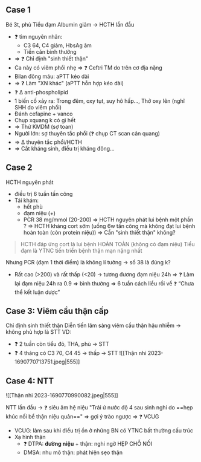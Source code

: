 ## Case 1
Bé 3t, phù Tiểu đạm Albumin giảm -> HCTH lần đầu
- ❓ tìm nguyên nhân:
	- C3 64, C4 giảm, HbsAg âm
	- Tiền căn bình thường
- => ❓ Chỉ định "sinh thiết thận"
- Ca này có viêm phổi nhẹ => ❓ Ceftri TM do trên cơ địa nặng
- Bilan đông máu: aPTT kéo dài
- => ❓ Làm "XN khác" (aPTT hỗn hợp kéo dài)
- ❓ ∆ anti-phospholipid
- 1 biến cố xảy ra: Trong đêm, oxy tụt, suy hô hấp..., Thở oxy lên (nghĩ SHH do viêm phổi)
- Đánh cefapine + vanco
- Chụp xquang k có gì hết
- => Thử KMDM (sợ toan)
- Người lớn: sợ thuyên tắc phổi (❓ chụp CT scan cản quang)
- => ∆ thuyên tắc phổi/HCTH
- => Cắt kháng sinh, điều trị kháng đông...


## Case 2
HCTH nguyên phát
- điều trị 6 tuần tấn công
- Tái khám: 
	- hết phù
	- đạm niệu (+)
	- PCR 38 mg/mmol (20-200)
=> HCTH nguyên phát lui bệnh một phần ?
=> HCTH kháng cort sớm (uống 6w tấn công mà không đạt lui bệnh hoàn toàn (còn protein niệu))
=> Cần "sinh thiết thận" không?

> HCTH đáp ứng cort là lui bệnh HOÀN TOÀN (không có đạm niệu)
> Tiểu đạm là YTNC tiến triển bệnh thận mạn nặng nhất

Nhưng PCR (đạm 1 thời điểm) là không lí tưởng -> số 38 là đúng k?
- Rất cao (>200) và rất thấp (<20) -> tương đương đạm niệu 24h
=> ❓ Làm lại đạm niệu 24h ra 0.9 => bình thường
=> 6 tuần cách liều rồi về
❓ “Chưa thể kết luận dược”

## Case 3: Viêm cầu thận cấp
Chỉ định sinh thiết thận
Diễn tiến lâm sàng viêm cầu thận hậu nhiễm -> không phù hợp là STT
VD: 
- ❓ 2 tuần còn tiểu đỏ, THA, phù -> STT
- ❓ 4 tháng có C3 70, C4 45 -> thấp -> STT
![[Thận nhi 2023-1690770713751.jpeg|555]]

## Case 4: NTT

![[Thận nhi 2023-1690770990082.jpeg|555]]

NTT lần đầu -> ❓ siêu âm hệ niệu
"Trái ứ nước độ 4 sau sinh nghi do ==hẹp khúc nối bể thận niệu quản==" => gợi ý trào ngược => ❓ VCUG
- VCUG: làm sau khi điều trị ổn ở những BN có YTNC bất thường cấu trúc
- Xạ hình thận
	- ❓ DTPA: **đường niệu** + thận: nghi ngờ HẸP CHỖ NỐI
	- DMSA: nhu mô thận: phát hiện sẹo thận
